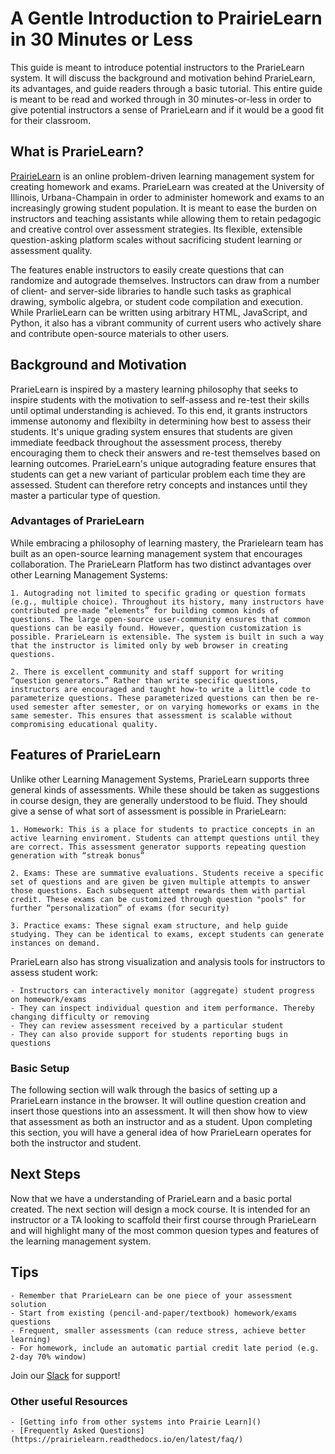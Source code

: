 # A Gentle Introduction to PrairieLearn in 30 Minutes or Less

This guide is meant to introduce potential instructors to the PrarieLearn system. It will discuss the background and motivation behind PrarieLearn, its advantages, and guide readers through a basic tutorial. This entire guide is meant to be read and worked through in 30 minutes-or-less in order to give potential instructors a sense of PrarieLearn and if it would be a good fit for their classroom.


## What is PrarieLearn?

[PrairieLearn](https://www.prairielearn.com/) is an online problem-driven learning management system for creating homework and exams. PrarieLearn was created at the University of Illinois, Urbana-Champain in order to administer homework and exams to an increasingly growing student population. It is meant to ease the burden on instructors and teaching assistants while allowing them to retain pedagogic and creative control over assessment strategies. Its flexible, extensible question-asking platform scales without sacrificing student learning or assessment quality.

The features enable instructors to easily create questions that can randomize and autograde themselves. Instructors can draw from a number of client- and server-side libraries to handle such tasks as graphical drawing, symbolic algebra, or student code compilation and execution. While PrarlieLearn can be written using arbitrary HTML, JavaScript, and Python, it also has a vibrant community of current users who actively share and contribute open-source materials to other users.

## Background and Motivation

PrarieLearn is inspired by a mastery learning philosophy that seeks to inspire students with the motivation to self-assess and re-test their skills until optimal understanding is achieved. To this end, it grants instructors immense autonomy and flexibilty in determining how best to assess their students. It's unique grading system ensures that students are given immediate feedback throughout the assessment process, thereby encouraging them to check their answers and re-test themselves based on learning outcomes. PrarieLearn's unique autograding feature ensures that students can get a new variant of particular problem each time they are assessed. Student can therefore retry concepts and instances until they master a particular type of question. 




<!-- Need some language about background. Do we want to include language about CBTF? 
Do we have literature I can cite about testing motivation? 
Also get emails! -->


### Advantages of PrarieLearn

While embracing a philosophy of learning mastery, the Prarielearn team has built as an open-source learning management system that encourages collaboration. The PrarieLearn Platform has two distinct advantages over other Learning Management Systems:

    1. Autograding not limited to specific grading or question formats (e.g., multiple choice). Throughout its history, many instructors have contributed pre-made “elements” for building common kinds of questions. The large open-source user-community ensures that common questions can be easily found. However, question customization is possible. PrarieLearn is extensible. The system is built in such a way that the instructor is limited only by web browser in creating questions.

    2. There is excellent community and staff support for writing “question generators.” Rather than write specific questions, instructors are encouraged and taught how-to write a little code to parameterize questions. These parameterized questions can then be re-used semester after semester, or on varying homeworks or exams in the same semester. This ensures that assessment is scalable without compromising educational quality.
 

## Features of PrarieLearn

Unlike other Learning Management Systems, PrarieLearn supports three general kinds of assessments. While these should be taken as suggestions in course design, they are generally understood to be fluid. They should give a sense of what sort of assessment is possible in PrarieLearn:

    1. Homework: This is a place for students to practice concepts in an active learning enviroment. Students can attempt questions until they are correct. This assessment generator supports repeating question generation with “streak bonus” 

    2. Exams: These are summative evaluations. Students receive a specific set of questions and are given be given multiple attempts to answer those questions. Each subsequent attempt rewards them with partial credit. These exams can be customized through question "pools" for further “personalization” of exams (for security)

    3. Practice exams: These signal exam structure, and help guide studying. They can be identical to exams, except students can generate instances on demand.

PrarieLearn also has strong visualization and analysis tools for instructors to assess student work:

    - Instructors can interactively monitor (aggregate) student progress on homework/exams
    - They can inspect individual question and item performance. Thereby changing difficulty or removing
    - They can review assessment received by a particular student
    - They can also provide support for students reporting bugs in questions

### Basic Setup

The following section will walk through the basics of setting up a PrarieLearn instance in the browser. It will outline question creation and insert those questions into an assessment. It will then show how to view that assessment as both an instructor and as a student. Upon completing this section, you will have a general idea of how PrarieLearn operates for both the instructor and student.

<!-- This section will draw from https://prairielearn.readthedocs.io/en/latest/getStarted/, https://prairielearn.readthedocs.io/en/latest/getStarted/#creating-questions-from-the-example-course, https://prairielearn.readthedocs.io/en/latest/getStarted/#creating-a-new-assessment 

Each element of this section will provide a clear roadmap of what is being performed and use numbers rather than bullet points. 

 -->

## Next Steps

Now that we have a understanding of PrarieLearn and a basic portal created. The next section will design a mock course. It is intended for an instructor or a TA looking to scaffold their first course through PrarieLearn and will highlight many of the most common quesion types and features of the learning management system.  

## Tips

    - Remember that PrarieLearn can be one piece of your assessment solution
    - Start from existing (pencil-and-paper/textbook) homework/exams questions
    - Frequent, smaller assessments (can reduce stress, achieve better learning)
    - For homework, include an automatic partial credit late period (e.g. 2-day 70% window)

Join our [Slack]() for support!

### Other useful Resources

    - [Getting info from other systems into Prairie Learn]()
    - [Frequently Asked Questions](https://prairielearn.readthedocs.io/en/latest/faq/)

